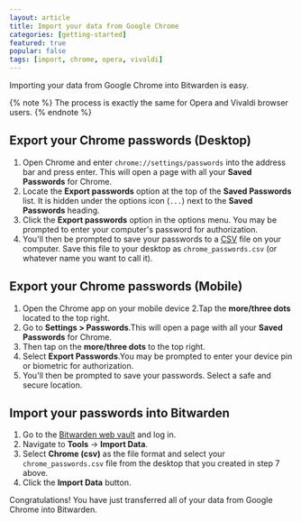 ```yaml
---
layout: article
title: Import your data from Google Chrome
categories: [getting-started]
featured: true
popular: false
tags: [import, chrome, opera, vivaldi]
---
```


Importing your data from Google Chrome into Bitwarden is easy. 

{% note %}
The process is exactly the same for Opera and Vivaldi browser users.
{% endnote %}

## Export your Chrome passwords (Desktop)

1. Open Chrome and enter `chrome://settings/passwords` into the address bar and press enter. This will open a page with all your **Saved Passwords** for Chrome.
2. Locate the **Export passwords** option at the top of the **Saved Passwords** list. It is hidden under the options icon (`...`) next to the **Saved Passwords** heading.
3. Click the **Export passwords** option in the options menu. You may be prompted to enter your computer's password for authorization.
4. You'll then be prompted to save your passwords to a [CSV][csv] file on your computer. Save this file to your desktop as `chrome_passwords.csv` (or whatever name you want to call it).


## Export your Chrome passwords (Mobile)

1. Open the Chrome app on your mobile device
2.Tap the **more/three dots** located to the top right.
3. Go to **Settings > Passwords**.This will open a page with all your **Saved Passwords** for Chrome.
4. Then tap on the **more/three dots** to the top right.
5. Select **Export Passwords**.You may be prompted to enter your device pin or biometric for authorization.
6. You'll then be prompted to save your passwords. Select a safe and secure location.

## Import your passwords into Bitwarden

1. Go to the [Bitwarden web vault][bitwarden-vault] and log in.
2. Navigate to **Tools** &rarr; **Import Data**.
3. Select **Chrome (csv)** as the file format and select your `chrome_passwords.csv` file from the desktop that you created in step 7 above.
4. Click the **Import Data** button.

Congratulations! You have just transferred all of your data from Google Chrome into Bitwarden.

[csv]: https://en.wikipedia.org/wiki/Comma-separated_values
[bitwarden-vault]: https://vault.bitwarden.com

